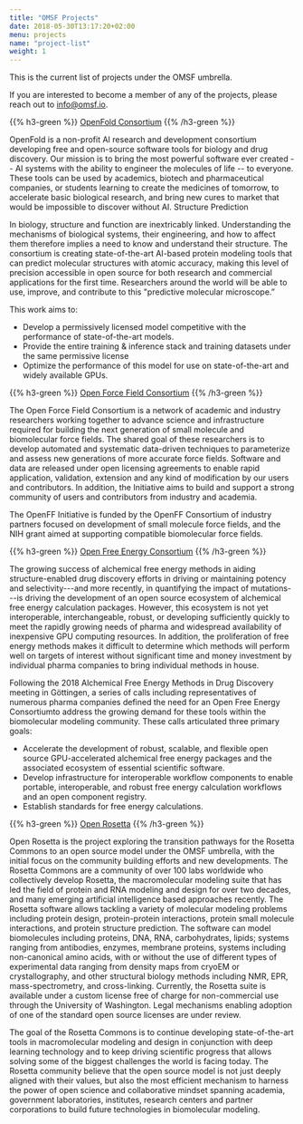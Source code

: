 ```yaml
---
title: "OMSF Projects"
date: 2018-05-30T13:17:20+02:00
menu: projects
name: "project-list"
weight: 1
---
```


This is the current list of projects under the OMSF umbrella.

If you are interested to become a member of any of the projects, please reach out to info@omsf.io.

{{% h3-green %}}
[OpenFold Consortium](https://openfold.io)
{{% /h3-green %}}


OpenFold is a non-profit AI research and development consortium developing free and open-source software tools for biology and drug discovery. Our mission is to bring the most powerful software ever created -- AI systems with the ability to engineer the molecules of life -- to everyone. These tools can be used by academics, biotech and pharmaceutical companies, or students learning to create the medicines of tomorrow, to accelerate basic biological research, and bring new cures to market that would be impossible to discover without AI.
Structure Prediction

In biology, structure and function are inextricably linked. Understanding the mechanisms of biological systems, their engineering, and how to affect them therefore implies a need to know and understand their structure. The consortium is creating state-of-the-art AI-based protein modeling tools that can predict molecular structures with atomic accuracy, making this level of precision accessible in open source for both research and commercial applications for the first time. Researchers around the world will be able to use, improve, and contribute to this "predictive molecular microscope.”

This work aims to:
- Develop a permissively licensed model competitive with the performance of state-of-the-art models.
- Provide the entire training & inference stack and training datasets under the same permissive license
- Optimize the performance of this model for use on state-of-the-art and widely available GPUs.




{{% h3-green %}}
[Open Force Field Consortium](https://openforcefield.org/)
{{% /h3-green %}}


The Open Force Field Consortium is a network of academic and industry researchers working together to advance science and infrastructure required for building the next generation of small molecule and biomolecular force fields. The shared goal of these researchers is to develop automated and systematic data-driven techniques to parameterize and assess new generations of more accurate force fields. Software and data are released under open licensing agreements to enable rapid application, validation, extension and any kind of modification by our users and contributors. In addition, the Initiative aims to build and support a strong community of users and contributors from industry and academia.

The OpenFF Initiative is funded by the OpenFF Consortium of industry partners focused on development of small molecule force fields, and the NIH grant aimed at supporting compatible biomolecular force fields.

{{% h3-green %}}
[Open Free Energy Consortium](https://openfree.energy)
{{% /h3-green %}}

The growing success of alchemical free energy methods in aiding structure-enabled drug discovery efforts in driving or maintaining potency and selectivity---and more recently, in quantifying the impact of mutations---is driving the development of an open source ecosystem of alchemical free energy calculation packages. However, this ecosystem is not yet interoperable, interchangeable, robust, or developing sufficiently quickly to meet the rapidly growing needs of pharma and widespread availability of inexpensive GPU computing resources. In addition, the proliferation of free energy methods makes it difficult to determine which methods will perform well on targets of interest without significant time and money investment by individual pharma companies to bring individual methods in house.

Following the 2018 Alchemical Free Energy Methods in Drug Discovery meeting in Göttingen, a series of calls including representatives of numerous pharma companies defined the need for an Open Free Energy Consortiumto address the growing demand for these tools within the biomolecular modeling community. These calls articulated three primary goals:

- Accelerate the development of robust, scalable, and flexible open source GPU-accelerated alchemical free energy packages and the associated ecosystem of essential scientific software.
- Develop infrastructure for interoperable workflow components to enable portable, interoperable, and robust free energy calculation workflows and an open component registry.
- Establish standards for free energy calculations.


{{% h3-green %}}
[Open Rosetta](https://rosettacommons.org/)
{{% /h3-green %}}

Open Rosetta is the project exploring the transition pathways for the Rosetta Commons to an open source model under the OMSF umbrella, with the initial focus on the community building efforts and new developments. The Rosetta Commons are a community of over 100 labs worldwide who collectively develop Rosetta, the macromolecular modeling suite that has led the field of protein and RNA modeling and design for over two decades, and many emerging artificial intelligence based approaches recently. The Rosetta software allows tackling a variety of molecular modeling problems including protein design, protein-protein interactions, protein small molecule interactions, and protein structure prediction. The software can model biomolecules including proteins, DNA, RNA, carbohydrates, lipids; systems ranging from antibodies, enzymes, membrane proteins, systems including non-canonical amino acids, with or without the use of different types of experimental data ranging from density maps from cryoEM or crystallography, and other structural biology methods including NMR, EPR, mass-spectrometry, and cross-linking. Currently, the Rosetta suite is available under a custom license free of charge for non-commercial use through the University of Washington. Legal mechanisms enabling adoption of one of the standard open source licenses are under review.

The goal of the Rosetta Commons is to continue developing state-of-the-art tools in macromolecular modeling and design in conjunction with deep learning technology and to keep driving scientific progress that allows solving some of the biggest challenges the world is facing today. The Rosetta community believe that the open source model is not just deeply aligned with their values, but also the most efficient mechanism to harness the power of open science and collaborative mindset spanning academia, government laboratories, institutes, research centers and partner corporations to build future technologies in biomolecular modeling.
